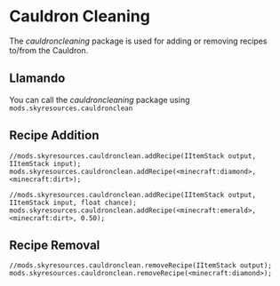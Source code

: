 # Cauldron Cleaning

The *cauldroncleaning* package is used for adding or removing recipes to/from the Cauldron.

## Llamando

You can call the *cauldroncleaning* package using `mods.skyresources.cauldronclean`

## Recipe Addition

```zenscript
//mods.skyresources.cauldronclean.addRecipe(IItemStack output, IItemStack input);
mods.skyresources.cauldronclean.addRecipe(<minecraft:diamond>, <minecraft:dirt>);

//mods.skyresources.cauldronclean.addRecipe(IItemStack output, IItemStack input, float chance);
mods.skyresources.cauldronclean.addRecipe(<minecraft:emerald>, <minecraft:dirt>, 0.50);
```

## Recipe Removal

```zenscript
//mods.skyresources.cauldronclean.removeRecipe(IItemStack output);
mods.skyresources.cauldronclean.removeRecipe(<minecraft:diamond>);
```